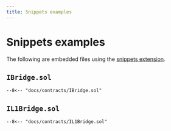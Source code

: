 ```yaml
---
title: Snippets examples
---
```


# Snippets examples

The following are embedded files using the [snippets extension](https://facelessuser.github.io/pymdown-extensions/extensions/snippets/).

## `IBridge.sol`

``` solidity linenums="1"
--8<-- "docs/contracts/IBridge.sol"
```

## `IL1Bridge.sol`

``` solidity linenums="1"
--8<-- "docs/contracts/IL1Bridge.sol"
```
